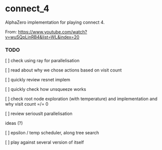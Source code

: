 # connect_4
AlphaZero implementation for playing connect 4.

From: https://www.youtube.com/watch?v=wuSQpLinRB4&list=WL&index=20

### TODO
[ ] check using ray for parallelisation

[ ] read about why we chose actions based on visit count

[ ] quickly review resnet implem

[ ] quickly check how unsqueeze works

[ ] check root node exploration (with temperature) and implementation and why visit count =/= 0

[ ] review seriouslt parallelisation

ideas (?) 

[ ] epsilon / temp scheduler, along tree search 

[ ] play against several version of itself